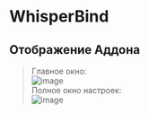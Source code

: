 # WhisperBind
## Отображение Аддона
>Главное окно:<br/>
![image](https://github.com/user-attachments/assets/cef7937d-f38d-4111-a0aa-9de00d25d946)<br/>
>Полное окно настроек:<br/>
![image](https://github.com/user-attachments/assets/622de998-9be8-4f7f-8a0b-5533e9712925)
